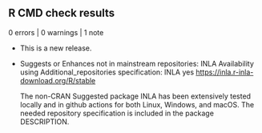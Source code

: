 ## R CMD check results

0 errors | 0 warnings | 1 note

* This is a new release.

* Suggests or Enhances not in mainstream repositories:
    INLA
  Availability using Additional_repositories specification:
    INLA   yes   https://inla.r-inla-download.org/R/stable    

  The non-CRAN Suggested package INLA has been extensively tested
  locally and in github actions for both Linux, Windows, and macOS.
  The needed repository specification is included in the package DESCRIPTION.
